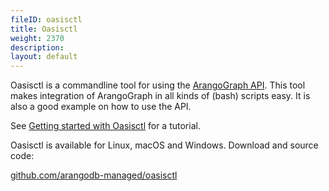 ```yaml
---
fileID: oasisctl
title: Oasisctl
weight: 2370
description: 
layout: default
---
```

Oasisctl is a commandline tool for using the [ArangoGraph API](../../http/api).
This tool makes integration of ArangoGraph in all kinds of (bash) scripts easy.
It is also a good example on how to use the API.

See [Getting started with Oasisctl](../arangograph-api/oasisctl-getting-started) for a
tutorial.

Oasisctl is available for Linux, macOS and Windows.
Download and source code:

[github.com/arangodb-managed/oasisctl](https://github.com/arangodb-managed/oasisctl/)
